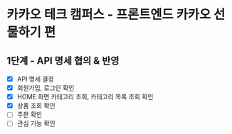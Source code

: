 # 카카오 테크 캠퍼스 - 프론트엔드 카카오 선물하기 편

## 1단계 - API 명세 협의 & 반영

- [x] API 명세 결정
- [x] 회원가입, 로그인 확인
- [x] HOME 화면 카테고리 조회, 카테고리 목록 조회 확인
- [x] 상품 조회 확인
- [ ] 주문 확인
- [ ] 관심 기능 확인
